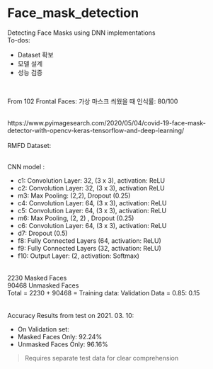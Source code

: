 # Face_mask_detection
Detecting Face Masks using DNN implementations
</br>
To-dos: </br>
- Dataset 확보
- 모델 설계
- 성능 검증
</br>

From 102 Frontal Faces:
가상 마스크 씌웠을 때 인식률: 80/100

</br>
https://www.pyimagesearch.com/2020/05/04/covid-19-face-mask-detector-with-opencv-keras-tensorflow-and-deep-learning/

</br>
</br>
RMFD Dataset: </br>
</br>

CNN model : </br>
- c1: Convolution Layer: 32, (3 x 3), activation: ReLU
- c2: Convolution Layer: 32, (3 x 3), activation ReLU
- m3: Max Pooling: (2,2), Dropout (0.25)
- c4: Convolution Layer: 64, (3 x 3), activation: ReLU
- c5: Convolution Layer: 64, (3 x 3), activation: ReLU
- m6: Max Pooling, (2, 2) , Dropout (0.25)
- c6: Convolution Layer: 64, (3 x 3), activation: ReLU
- d7: Dropout (0.5)
- f8: Fully Connected Layers (64, activation: ReLU)
- f9: Fully Connected Layers (32, activation: ReLU)
- f10: Output Layer: (2, activation: Softmax)


######
2230 Masked Faces </br>
90468 Unmasked Faces </br>
Total = 2230 + 90468 = 
Training data: Validation Data = 0.85: 0.15 </br>
</br>
</br>
Accuracy Results from test on 2021. 03. 10: </br>
- On Validation set: 
- Masked Faces Only: 92.24%
- Unmasked Faces Only: 96.16% 


> Requires separate test data for clear comprehension
